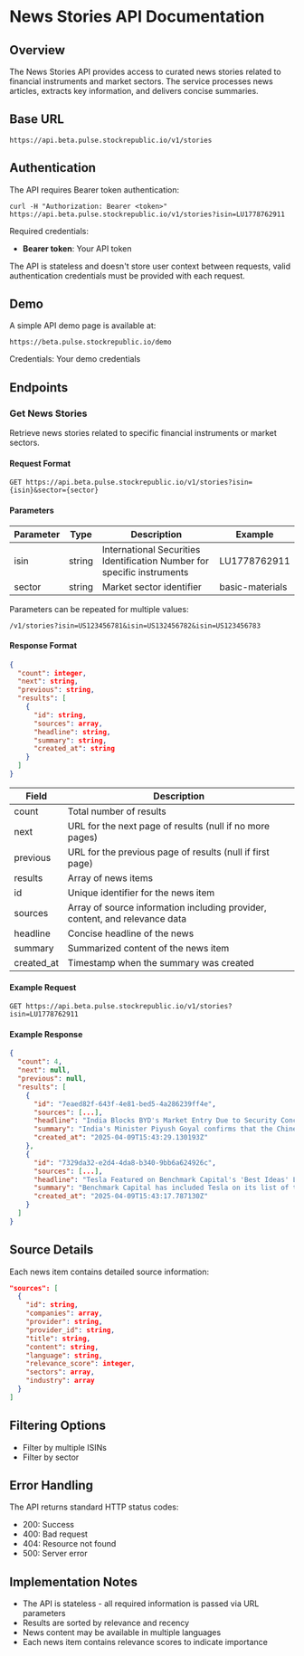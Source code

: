 # News Stories API Documentation

## Overview
The News Stories API provides access to curated news stories related to financial instruments and market sectors. The service processes news articles, extracts key information, and delivers concise summaries.

## Base URL
```
https://api.beta.pulse.stockrepublic.io/v1/stories
```

## Authentication
The API requires Bearer token authentication:

```
curl -H "Authorization: Bearer <token>" https://api.beta.pulse.stockrepublic.io/v1/stories?isin=LU1778762911
```

Required credentials:
- **Bearer token**: Your API token

The API is stateless and doesn't store user context between requests, valid authentication credentials must be provided with each request.

## Demo
A simple API demo page is available at:
```
https://beta.pulse.stockrepublic.io/demo
```
Credentials: Your demo credentials

## Endpoints

### Get News Stories
Retrieve news stories related to specific financial instruments or market sectors.

#### Request Format
```
GET https://api.beta.pulse.stockrepublic.io/v1/stories?isin={isin}&sector={sector}
```

#### Parameters

| Parameter | Type | Description | Example |
|-----------|------|-------------|---------|
| isin | string | International Securities Identification Number for specific instruments | LU1778762911 |
| sector | string | Market sector identifier | basic-materials |

Parameters can be repeated for multiple values:
```
/v1/stories?isin=US123456781&isin=US132456782&isin=US123456783
```

#### Response Format
```json
{
  "count": integer,
  "next": string,
  "previous": string,
  "results": [
    {
      "id": string,
      "sources": array,
      "headline": string,
      "summary": string,
      "created_at": string
    }
  ]
}
```

| Field | Description |
|-------|-------------|
| count | Total number of results |
| next | URL for the next page of results (null if no more pages) |
| previous | URL for the previous page of results (null if first page) |
| results | Array of news items |
| id | Unique identifier for the news item |
| sources | Array of source information including provider, content, and relevance data |
| headline | Concise headline of the news |
| summary | Summarized content of the news item |
| created_at | Timestamp when the summary was created |

#### Example Request
```
GET https://api.beta.pulse.stockrepublic.io/v1/stories?isin=LU1778762911
```

#### Example Response
```json
{
  "count": 4,
  "next": null,
  "previous": null,
  "results": [
    {
      "id": "7eaed82f-643f-4e81-bed5-4a286239ff4e",
      "sources": [...],
      "headline": "India Blocks BYD's Market Entry Due to Security Concerns",
      "summary": "India's Minister Piyush Goyal confirms that the Chinese electric vehicle manufacturer BYD will not be allowed to enter the Indian market, citing security concerns as the primary reason.",
      "created_at": "2025-04-09T15:43:29.130193Z"
    },
    {
      "id": "7329da32-e2d4-4da8-b340-9bb6a624926c",
      "sources": [...],
      "headline": "Tesla Featured on Benchmark Capital's 'Best Ideas' List",
      "summary": "Benchmark Capital has included Tesla on its list of top investment ideas, indicating the company's strong market position and potential for future growth.",
      "created_at": "2025-04-09T15:43:17.787130Z"
    }
  ]
}
```

## Source Details
Each news item contains detailed source information:

```json
"sources": [
  {
    "id": string,
    "companies": array,
    "provider": string,
    "provider_id": string,
    "title": string,
    "content": string,
    "language": string,
    "relevance_score": integer,
    "sectors": array,
    "industry": array
  }
]
```

## Filtering Options
- Filter by multiple ISINs
- Filter by sector

## Error Handling
The API returns standard HTTP status codes:
- 200: Success
- 400: Bad request
- 404: Resource not found
- 500: Server error

## Implementation Notes
- The API is stateless - all required information is passed via URL parameters
- Results are sorted by relevance and recency
- News content may be available in multiple languages
- Each news item contains relevance scores to indicate importance  
